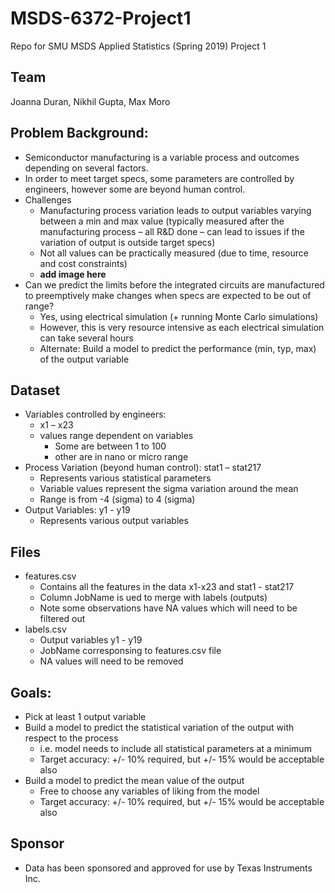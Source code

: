# MSDS-6372-Project1
Repo for SMU MSDS Applied Statistics (Spring 2019) Project 1

## Team
Joanna Duran, Nikhil Gupta, Max Moro

##	Problem Background: 
*	Semiconductor manufacturing is a variable process and outcomes depending on several factors. 
*	In order to meet target specs, some parameters are controlled by engineers, however some are beyond human control. 
* Challenges
    - Manufacturing process variation leads to output variables varying between a min and max value (typically measured after the manufacturing process – all R&D done – can lead to issues if the variation of output is outside target specs)
    - Not all values can be practically measured (due to time, resource and cost constraints)
    - **add image here**
*	Can we predict the limits before the integrated circuits are manufactured to preemptively make changes when specs are expected to be out of range?
    - Yes, using electrical simulation (+ running Monte Carlo simulations)
    - However, this is very resource intensive as each electrical simulation can take several hours
    - Alternate: Build a model to predict the performance (min, typ, max) of the output variable 

## Dataset
* Variables controlled by engineers: 
    - x1 – x23
    - values range dependent on variables
        - Some are between 1 to 100
        - other are in nano or micro range               
* Process Variation (beyond human control): stat1 – stat217
    - Represents various statistical parameters
    - Variable values represent the sigma variation around the mean
    - Range is from -4 (sigma) to 4 (sigma)
* Output Variables: y1 - y19
    - Represents various output variables
    
 ## Files
 * features.csv
    - Contains all the features in the data x1-x23 and stat1 - stat217
    - Column JobName is ued to merge with labels (outputs)
    - Note some observations have NA values which will need to be filtered out
* labels.csv
    - Output variables y1 - y19
    - JobName corresponsing to features.csv file
    - NA values will need to be removed
  
## Goals:
* Pick at least 1 output variable 
* Build a model to predict the statistical variation of the output with respect to the process
    - i.e. model needs to include all statistical parameters at a minimum
    - Target accuracy: +/- 10% required, but +/- 15% would be acceptable also
* Build a model to predict the mean value of the output
    - Free to choose any variables of liking from the model
    - Target accuracy: +/- 10% required, but +/- 15% would be acceptable also
  
## Sponsor
* Data has been sponsored and approved for use by Texas Instruments Inc. 


